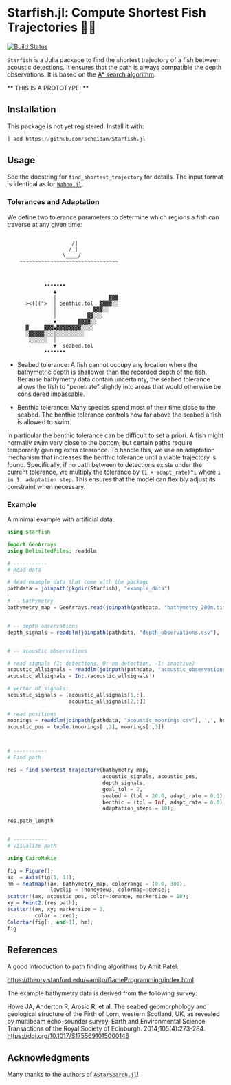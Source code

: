 # Starfish.jl: Compute Shortest Fish Trajectories 🌟🐠

[![Build Status](https://github.com/scheidan/Starfish.jl/actions/workflows/CI.yml/badge.svg?branch=main)](https://github.com/scheidan/Starfish.jl/actions/workflows/CI.yml?query=branch%3Amain)


`Starfish` is a Julia package to find the shortest trajectory of a
fish between acoustic detections. It ensures that the path is always
compatible the depth observations. It is based on the [A* search
algorithm](https://en.wikipedia.org/wiki/A*_search_algorithm).

** THIS IS A PROTOTYPE! **

## Installation

This package is not yet registered. Install it with:
```julia
] add https://github.com/scheidan/Starfish.jl
```

## Usage

See the docstring for `find_shortest_trajectory` for details. The input format is
identical as for [`Wahoo.jl`](https://github.com/scheidan/Wahoo.jl).

### Tolerances and Adaptation

We define two tolerance parameters to determine which regions a fish
can traverse at any given time:

```

                     /|
                    /_|
                  \____/
    ~~~~~~~~~~~~~~~~~~~~~~~~~~~~~~~~



            •••••••
               ▲
               │                 ▓▓▓
      ><(((°>  │ benthic.tol  ▓▓▓▓░░
               │            ▓▓▓░░
               │          ▓▓░░░
               ▼       ▓▓▓▓░░
      ▓     ▓▓▓▲▓▓▓▓▓▓▓▓░░░░
      ░▓▓▓▓▓░░░│░░░░░░░░░
       ░░░░░░  │
               ▼  seabed.tol
            •••••••
```

- Seabed tolerance: A fish cannot occupy any location where the
  bathymetric depth is shallower than the recorded depth of the
  fish. Because bathymetry data contain uncertainty, the seabed
  tolerance allows the fish to “penetrate” slightly into areas that
  would otherwise be considered impassable.

- Benthic tolerance: Many species spend most of their time close to
  the seabed. The benthic tolerance controls how far above the seabed
  a fish is allowed to swim.


In particular the benthic tolerance can be difficult to set a
priori. A fish might normally swim very close to the bottom, but
certain paths require temporarily gaining extra clearance. To handle
this, we use an adaptation mechanism that increases the benthic
tolerance until a viable trajectory is found. Specifically, if no path
between to detections exists under the current tolerance, we multiply
the tolerance by `(1 + adapt_rate)^i` where `i in 1: adaptation
step`. This ensures that the model can flexibly adjust its constraint
when necessary.



### Example

A minimal example with artificial data:

```julia
using Starfish

import GeoArrays
using DelimitedFiles: readdlm

# -----------
# Read data

# Read example data that come with the package
pathdata = joinpath(pkgdir(Starfish), "example_data")

# -- bathymetry
bathymetry_map = GeoArrays.read(joinpath(pathdata, "bathymetry_200m.tif"))


# -- depth observations
depth_signals = readdlm(joinpath(pathdata, "depth_observations.csv"), ',', header=true)[1][:,2]


# -- acoustic observations

# read signals (1: detections, 0: no detection, -1: inactive)
acoustic_allsignals = readdlm(joinpath(pathdata, "acoustic_observations.csv"), ',', header=true)[1][:,2:3]
acoustic_allsignals = Int.(acoustic_allsignals')

# vector of signals:
acoustic_signals = [acoustic_allsignals[1,:],
                    acoustic_allsignals[2,:]]

# read positions
moorings = readdlm(joinpath(pathdata, "acoustic_moorings.csv"), ',', header=true)[1]
acoustic_pos = tuple.(moorings[:,2], moorings[:,3])



# -----------
# Find path

res = find_shortest_trajectory(bathymetry_map,
                               acoustic_signals, acoustic_pos,
                               depth_signals,
                               goal_tol = 2,
                               seabed = (tol = 20.0, adapt_rate = 0.1),
                               benthic = (tol = Inf, adapt_rate = 0.0),
                               adaptation_steps = 10);

res.path_length


# -----------
# Visualize path

using CairoMakie

fig = Figure();
ax  = Axis(fig[1, 1]);
hm = heatmap!(ax, bathymetry_map, colorrange = (0.0, 300),
              lowclip = :honeydew3, colormap=:dense);
scatter!(ax, acoustic_pos, color=:orange, markersize = 10);
xy = Point2.(res.path);
scatter!(ax, xy; markersize = 3,
         color = :red);
Colorbar(fig[:, end+1], hm);
fig
```


## References

A good introduction to path finding algorithms by Amit Patel:

https://theory.stanford.edu/~amitp/GameProgramming/index.html


The example bathymetry data is derived from the following survey:

Howe JA, Anderton R, Arosio R, et al. The seabed geomorphology and
geological structure of the Firth of Lorn, western Scotland, UK, as
revealed by multibeam echo-sounder survey. Earth and Environmental
Science Transactions of the Royal Society of
Edinburgh. 2014;105(4):273-284. https://doi.org/10.1017/S1755691015000146



## Acknowledgments

Many thanks to the authors of [`AStarSearch.jl`](https://github.com/PaoloSarti/AStarSearch.jl)!
